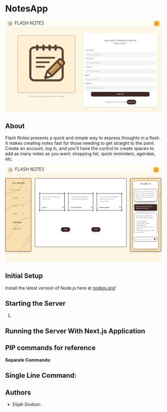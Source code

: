 # NotesApp

![Alt text](notes-app-web/public/images/readme/flashnotesfrontpage.png)

## About

Flash Notes presents a quick and simple way to express thoughts in a flash. It makes creating notes fast for those
needing to get straight to the point. Create an account, log in, and you'll have the control to create spaces to add
as many notes as you want: shopping list, quick reminders, agendas, etc. 

![Alt text](notes-app-web/public/images/readme/flashnotesgallery.png)

## Initial Setup

Install the latest version of Node.js here at [nodejs.org](https://nodejs.org/en/download/package-manager)!

## Starting the Server

1. 



## Running the Server With Next.js Application


## PIP commands for reference

<b>Separate Commands:</b>

<b>Single Line Command:</b> 
-


## Authors

- Elijah Dodson

